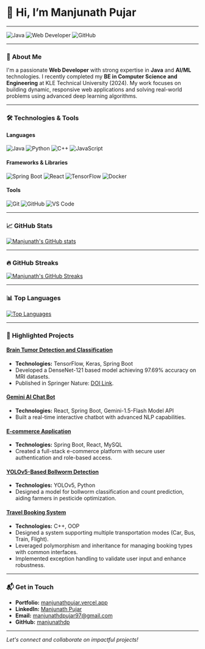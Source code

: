 # 👋 Hi, I’m **Manjunath Pujar**

---

![Java](https://img.shields.io/badge/Java-ED8B00?style=for-the-badge&logo=java&logoColor=white) 
![Web Developer](https://img.shields.io/badge/-Web_Developer-2ca5e0?style=for-the-badge&logo=appveyor)
![GitHub](https://img.shields.io/github/followers/manjunathdp?label=Follow&style=social)

---

### 🔭 **About Me**

I'm a passionate **Web Developer** with strong expertise in **Java** and **AI/ML** technologies. I recently completed my **BE in Computer Science and Engineering** at KLE Technical University (2024). My work focuses on building dynamic, responsive web applications and solving real-world problems using advanced deep learning algorithms.

---

### 🛠 **Technologies & Tools**

#### **Languages**
![Java](https://img.shields.io/badge/Java-ED8B00?style=for-the-badge&logo=java&logoColor=white)
![Python](https://img.shields.io/badge/Python-3776AB?style=for-the-badge&logo=python&logoColor=white)
![C++](https://img.shields.io/badge/C++-00599C?style=for-the-badge&logo=cplusplus&logoColor=white)
![JavaScript](https://img.shields.io/badge/JavaScript-F7DF1E?style=for-the-badge&logo=javascript&logoColor=black)

#### **Frameworks & Libraries**
![Spring Boot](https://img.shields.io/badge/Spring_Boot-6DB33F?style=for-the-badge&logo=spring&logoColor=white)
![React](https://img.shields.io/badge/React-61DAFB?style=for-the-badge&logo=react&logoColor=black)
![TensorFlow](https://img.shields.io/badge/TensorFlow-FF6F00?style=for-the-badge&logo=tensorflow&logoColor=white)
![Docker](https://img.shields.io/badge/Docker-2496ED?style=for-the-badge&logo=docker&logoColor=white)

#### **Tools**
![Git](https://img.shields.io/badge/Git-F05032?style=for-the-badge&logo=git&logoColor=white)
![GitHub](https://img.shields.io/badge/GitHub-181717?style=for-the-badge&logo=github&logoColor=white)
![VS Code](https://img.shields.io/badge/VS_Code-007ACC?style=for-the-badge&logo=visual-studio-code&logoColor=white)

---

### 📈 **GitHub Stats**

<a href="https://github.com/anuraghazra/github-readme-stats"><img src="https://github-readme-stats.vercel.app/api?username=manjunathdp&show_icons=true&count_private=true&hide_rank=true&title_color=0891b2&text_color=ffffff&icon_color=0891b2&bg_color=1c1917&hide_border=true" alt="Manjunath's GitHub stats" /></a>

---

### 🔥 **GitHub Streaks**

<a href="http://www.github.com/manjunathdp"><img src="https://github-readme-streak-stats.herokuapp.com/?user=manjunathdp&stroke=ffffff&background=1c1917&ring=0891b2&fire=0891b2&currStreakNum=ffffff&currStreakLabel=0891b2&sideNums=ffffff&sideLabels=ffffff&dates=ffffff&hide_border=true" alt="Manjunath's GitHub Streaks" /></a>

---

### 📊 **Top Languages**

<a href="https://github.com/manjunathdp" align="left">
  <img src="https://github-readme-stats.vercel.app/api/top-langs/?username=manjunathdp&langs_count=10&title_color=0891b2&text_color=ffffff&icon_color=0891b2&bg_color=1c1917&hide_border=true&locale=en&custom_title=Top%20Languages&hide=jupyter%20notebook,scss,less,PureBasic" alt="Top Languages" />
</a>

---

### 📂 **Highlighted Projects**

#### [Brain Tumor Detection and Classification](https://github.com/manjunathdp/Brain-Tumor-Detection-and-Classification-Using-Deep-Learning-Models)
- **Technologies:** TensorFlow, Keras, Spring Boot
- Developed a DenseNet-121 based model achieving 97.69% accuracy on MRI datasets.
- Published in Springer Nature: [DOI Link](https://doi.org/10.1007/978-981-97-6710-6_34).

#### [Gemini AI Chat Bot](https://github.com/manjunathdp/Gemini-AI-chat-bot-using-spring-boot)
- **Technologies:** React, Spring Boot, Gemini-1.5-Flash Model API
- Built a real-time interactive chatbot with advanced NLP capabilities.

#### [E-commerce Application](https://github.com/manjunathdp/EcommApp-BackEnd)
- **Technologies:** Spring Boot, React, MySQL
- Created a full-stack e-commerce platform with secure user authentication and role-based access.

#### [YOLOv5-Based Bollworm Detection](https://github.com/manjunathdp/Detection-and-Counting-of-Bollworms-Using-Deep-Learning)
- **Technologies:** YOLOv5, Python
- Designed a model for bollworm classification and count prediction, aiding farmers in pesticide optimization.

#### [Travel Booking System](https://github.com/manjunathdp/Travel-Agency)
- **Technologies:** C++, OOP
- Designed a system supporting multiple transportation modes (Car, Bus, Train, Flight).
- Leveraged polymorphism and inheritance for managing booking types with common interfaces.
- Implemented exception handling to validate user input and enhance robustness.

---

### 📬 **Get in Touch**

- **Portfolio:** [manjunathpujar.vercel.app](https://manjunathpujar.vercel.app/)
- **LinkedIn:** [Manjunath Pujar](https://www.linkedin.com/in/manjunath-pujar-1a1074205/)
- **Email:** [manjunathdpujar97@gmail.com](mailto:manjunathdpujar97.com)
- **GitHub:** [manjunathdp](https://github.com/manjunathdp)

---

*Let's connect and collaborate on impactful projects!*
